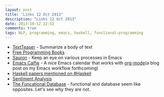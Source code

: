 ```yaml
---
layout: post
title: "Links 12 Oct 2013"
description: "Links 12 Oct 2013"
date: 2013-10-12 12:53
comments: true
tags: NLP, programming, emacs, haskell, functional-programming
---
```


+ [TextTeaser](https://github.com/MojoJolo/textteaser) - Summarize a body of text
+ [Free Programming Books](https://github.com/vhf/free-programming-books/blob/master/free-programming-books.md#haskell)
+ [Sauron](http://emacs-fu.blogspot.com/2011/12/sauron-keeping-eye-on-whats-going-on.html) - Keep an eye on various processes in Emacs
+ [Emacs Calfw](https://github.com/kiwanami/emacs-calfw) - A nice Emacs calendar that works with [org-mode](http://orgmode.org/)(a blog post on my Emacs workflow forthcoming)
+ [Haskell papers mentioned on #Haskell](http://ircbrowse.net/pdfs/haskell/unique)
+ [Sentiment Analysis](http://nlp.stanford.edu:8080/sentiment/rntnDemo.html)
+ [The Funcational Database](http://www.infoq.com/presentations/datomic-functional-database) - functional and database seem like opposites. Let's see why they are not.
